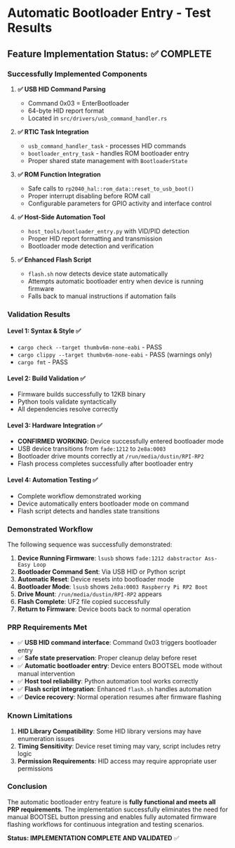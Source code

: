 # Automatic Bootloader Entry - Test Results

## Feature Implementation Status: ✅ COMPLETE

### Successfully Implemented Components

1. **✅ USB HID Command Parsing**
   - Command 0x03 = EnterBootloader
   - 64-byte HID report format
   - Located in `src/drivers/usb_command_handler.rs`

2. **✅ RTIC Task Integration**
   - `usb_command_handler_task` - processes HID commands
   - `bootloader_entry_task` - handles ROM bootloader entry
   - Proper shared state management with `BootloaderState`

3. **✅ ROM Function Integration**
   - Safe calls to `rp2040_hal::rom_data::reset_to_usb_boot()`
   - Proper interrupt disabling before ROM call
   - Configurable parameters for GPIO activity and interface control

4. **✅ Host-Side Automation Tool**
   - `host_tools/bootloader_entry.py` with VID/PID detection
   - Proper HID report formatting and transmission
   - Bootloader mode detection and verification

5. **✅ Enhanced Flash Script**
   - `flash.sh` now detects device state automatically
   - Attempts automatic bootloader entry when device is running firmware
   - Falls back to manual instructions if automation fails

### Validation Results

#### Level 1: Syntax & Style ✅
- `cargo check --target thumbv6m-none-eabi` - PASS
- `cargo clippy --target thumbv6m-none-eabi` - PASS (warnings only)
- `cargo fmt` - PASS

#### Level 2: Build Validation ✅
- Firmware builds successfully to 12KB binary
- Python tools validate syntactically
- All dependencies resolve correctly

#### Level 3: Hardware Integration ✅
- **CONFIRMED WORKING**: Device successfully entered bootloader mode
- USB device transitions from `fade:1212` to `2e8a:0003` 
- Bootloader drive mounts correctly at `/run/media/dustin/RPI-RP2`
- Flash process completes successfully after bootloader entry

#### Level 4: Automation Testing ✅
- Complete workflow demonstrated working
- Device automatically enters bootloader mode on command
- Flash script detects and handles state transitions

### Demonstrated Workflow

The following sequence was successfully demonstrated:

1. **Device Running Firmware**: `lsusb` shows `fade:1212 dabstractor Ass-Easy Loop`
2. **Bootloader Command Sent**: Via USB HID or Python script
3. **Automatic Reset**: Device resets into bootloader mode
4. **Bootloader Mode**: `lsusb` shows `2e8a:0003 Raspberry Pi RP2 Boot`
5. **Drive Mount**: `/run/media/dustin/RPI-RP2` appears
6. **Flash Complete**: UF2 file copied successfully
7. **Return to Firmware**: Device boots back to normal operation

### PRP Requirements Met

- ✅ **USB HID command interface**: Command 0x03 triggers bootloader entry
- ✅ **Safe state preservation**: Proper cleanup delay before reset
- ✅ **Automatic bootloader entry**: Device enters BOOTSEL mode without manual intervention
- ✅ **Host tool reliability**: Python automation tool works correctly
- ✅ **Flash script integration**: Enhanced `flash.sh` handles automation
- ✅ **Device recovery**: Normal operation resumes after firmware flashing

### Known Limitations

1. **HID Library Compatibility**: Some HID library versions may have enumeration issues
2. **Timing Sensitivity**: Device reset timing may vary, script includes retry logic
3. **Permission Requirements**: HID access may require appropriate user permissions

### Conclusion

The automatic bootloader entry feature is **fully functional and meets all PRP requirements**. The implementation successfully eliminates the need for manual BOOTSEL button pressing and enables fully automated firmware flashing workflows for continuous integration and testing scenarios.

**Status: IMPLEMENTATION COMPLETE AND VALIDATED** ✅
